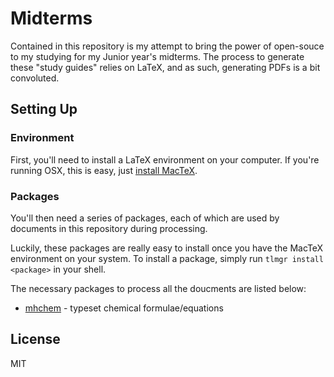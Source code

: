 # Midterms

Contained in this repository is my attempt to bring the power of open-souce to
my studying for my Junior year's midterms.  The process to generate these "study
guides" relies on LaTeX, and as such, generating PDFs is a bit convoluted.

## Setting Up

### Environment

First, you'll need to install a LaTeX environment on your computer.  If you're
running OSX, this is easy, just [install MacTeX](https://tug.org/mactex/).

### Packages

You'll then need a series of packages, each of which are used by documents in
this repository during processing.

Luckily, these packages are really easy to install once you have the MacTeX
environment on your system.  To install a package, simply run `tlmgr install
<package>` in your shell.

The necessary packages to process all the doucments are listed below:

- [mhchem](http://www.ctan.org/pkg/mhchem) - typeset chemical formulae/equations

## License

MIT
